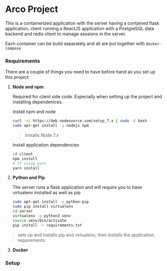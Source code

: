 # Arco Project

This is a containerized application with the server having a contained flask application, client running a ReactJS application with a PostgreSQL data backend and redis client to manage sessions in the server.

Each container can be build separately and all are put together with `docker-compose`

### Requirements

There are a couple of things you need to have before hand as you set up this project:

1. __Node and npm__
   
   Required for client side code. Especially when setting up the project and installing dependenices.
   
   Install npm and node
   
    ```bash
    curl -sL https://deb.nodesource.com/setup_7.x | sudo -E bash -
    sudo apt-get install -y nodejs npm
    ```
    > Installs Node 7.x
   
   Install application dependencies
   
   ```bash
   cd client
   npm install
   # if using yarn
   yarn install
   ```
   
   
2. __Python and Pip__
   
   The server runs a flask application and will require you to have virtualenv installed as well as pip
    ```bash
    sudo apt-get install -y python-pip
    sudo pip install virtualenv
    cd server
    virtualenv -p python3 venv
    source venv/bin/activate
    pip install -r requirements.txt
    ```
    
> sets up and installs pip and virtualenv, then installs the application requirements 

3. __Docker__


### Setup
